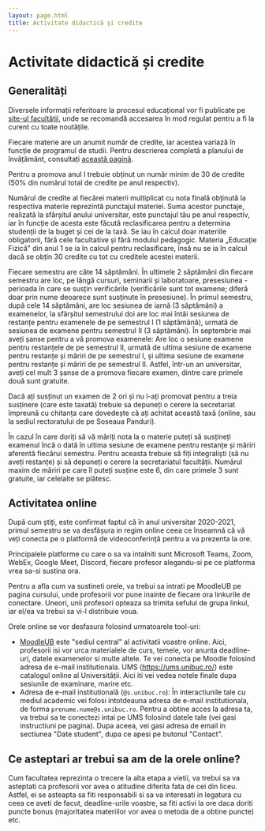 ```yaml
---
layout: page.html
title: Activitate didactică și credite
---
```


# Activitate didactică și credite

## Generalități

Diversele informații referitoare la procesul educațional vor fi publicate pe [site-ul facultății](https://fmi.unibuc.ro/), unde se recomandă accesarea în mod regulat pentru a fi la curent cu toate noutățile.

Fiecare materie are un anumit număr de credite, iar acestea variază în funcție de programul de studii. Pentru descrierea completă a planului de învățământ, consultați [această pagină](https://fmi.unibuc.ro/programe-de-studii/).

Pentru a promova anul I trebuie obținut un număr minim de 30 de credite (50% din numărul total de credite pe anul respectiv).

Numărul de credite al fiecărei materii multiplicat cu nota finală obținută la respectiva materie reprezintă punctajul materiei. Suma acestor punctaje, realizată la sfârșitul anului universitar, este punctajul tău pe anul respectiv, iar în funcție de acesta este făcută reclasificarea pentru a determina studenții de la buget și cei de la taxă. Se iau în calcul doar materiile obligatorii, fără cele facultative și fără modulul pedagogic. Materia „Educație Fizică" din anul 1 se ia în calcul pentru reclasificare, însă nu se ia în calcul dacă se obțin 30 credite cu tot cu creditele acestei materii.

Fiecare semestru are câte 14 săptămâni. În ultimele 2 săptămâni din fiecare semestru are loc, pe lângă cursuri, seminarii și laboratoare, presesiunea - perioada în care se susțin verificările (verificările sunt tot examene; diferă doar prin nume deoarece sunt susținute în presesiune). În primul semestru, după cele 14 săptămâni, are loc sesiunea de iarnă (3 săptămâni) a examenelor, la sfârșitul semestrului doi are loc mai întâi sesiunea de restanțe pentru examenele de pe semestrul I (1 săptămână), urmată de sesiunea de examene pentru semestrul II (3 săptămâni). În septembrie mai aveți șanse pentru a vă promova examenele: Are loc o sesiune examene pentru restanțele de pe semestrul II, urmată de ultima sesiune de examene pentru restanțe și măriri de pe semestrul I, și ultima sesiune de examene pentru restanțe și măriri de pe semestrul II. Astfel, într-un an universitar, aveți cel mult 3 șanse de a promova fiecare examen, dintre care primele două sunt gratuite.

Dacă ați susținut un examen de 2 ori și nu l-ați promovat pentru a treia susținere (care este taxată) trebuie sa depuneți o cerere la secretariat împreună cu chitanța care dovedește că ați achitat această taxă (online, sau la sediul rectoratului de pe Soseaua Panduri).

În cazul în care doriți să vă măriți nota la o materie puteți să susțineți examenul încă o dată în ultima sesiune de examene pentru restanțe și măriri aferentă fiecărui semestru. Pentru aceasta trebuie să fiți integraliști (să nu aveți restanțe) și să depuneți o cerere la secretariatul facultății. Numărul maxim de măriri pe care îl puteți susține este 6, din care primele 3 sunt gratuite, iar celelalte se plătesc.

## Activitatea online

După cum știți, este confirmat faptul că în anul universitar 2020-2021, primul semestru se va desfășura in regim online ceea ce înseamnă că vă veți conecta pe o platformă de videoconferință pentru a va prezenta la ore.

Principalele platforme cu care o sa va intalniti sunt Microsoft Teams, Zoom, WebEx, Google Meet, Discord, fiecare profesor alegandu-si pe ce platforma vrea sa-si sustina ora.

Pentru a afla cum va sustineti orele, va trebui sa intrati pe MoodleUB pe pagina cursului, unde profesorii vor pune inainte de fiecare ora linkurile de conectare. Uneori, unii profesori opteaza sa trimita sefului de grupa linkul, iar el/ea va trebui sa vi-l distribuie voua.

Orele online se vor desfasura folosind urmatoarele tool-uri:

- [MoodleUB](https://moodle.unibuc.ro/) este "sediul central" al activitatii voastre online. Aici, profesorii isi vor urca materialele de curs, temele, vor anunta deadline-uri, datele examenelor si multe altele. Te vei conecta pe Moodle folosind adresa de e-mail institutionala.
  UMS (https://ums.unibuc.ro/) este catalogul online al Universității. Aici iti vei vedea notele finale dupa sesiunile de examinare, marire etc.
- Adresa de e-mail institutională (`@s.unibuc.ro`): În interactiunile tale cu mediul academic vei folosi intotdeauna adresa de e-mail institutionala, de forma `prenume.nume@s.unibuc.ro`. Pentru a obtine acces la adresa ta, va trebui sa te conectezi intai pe UMS folosind datele tale (vei gasi instructiuni pe pagina). Dupa aceea, vei gasi adresa de email in sectiunea "Date student", dupa ce apesi pe butonul "Contact".

## Ce asteptari ar trebui sa am de la orele online?

Cum facultatea reprezinta o trecere la alta etapa a vietii, va trebui sa va asteptati ca profesorii vor avea o atitudine diferita fata de cei din liceu. Astfel, ei se asteapta sa fiti responsabili si sa va interesati in legatura cu ceea ce aveti de facut, deadline-urile voastre, sa fiti activi la ore daca doriti puncte bonus (majoritatea materiilor vor avea o metoda de a obtine puncte) etc.
